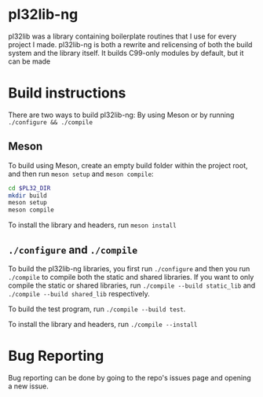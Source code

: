 # pl32lib-ng

pl32lib was a library containing boilerplate routines that I use for every
project I made. pl32lib-ng is both a rewrite and relicensing of both the build
system and the library itself. It builds C99-only modules by default, but it
can be made

# Build instructions

There are two ways to build pl32lib-ng: By using Meson or by running 
`./configure && ./compile`

## Meson

To build using Meson, create an empty build folder within the project root, and
then run `meson setup` and `meson compile`:
```sh
cd $PL32_DIR
mkdir build
meson setup
meson compile
```

To install the library and headers, run `meson install`

## `./configure` and `./compile`

To build the pl32lib-ng libraries, you first run `./configure` and then you run
`./compile` to compile both the static and shared libraries. If you want to
only compile the static or shared libraries, run `./compile --build static_lib`
and `./compile --build shared_lib` respectively.

To build the test program, run `./compile --build test`.

To install the library and headers, run `./compile --install`

# Bug Reporting

Bug reporting can be done by going to the repo's issues page and opening a new
issue.
